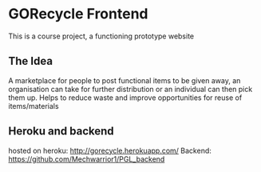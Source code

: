 # GORecycle Frontend
This is a course project, a functioning prototype website

## The Idea
A marketplace for people to post functional items to be given away, an organisation can take for further distribution or an individual can then pick them up. Helps to reduce waste and improve opportunities for reuse of items/materials


## Heroku and backend
hosted on heroku: http://gorecycle.herokuapp.com/
Backend: https://github.com/Mechwarrior1/PGL_backend